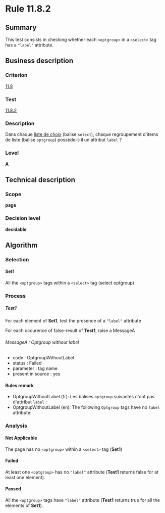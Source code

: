 # Rule 11.8.2

## Summary

This test consists in checking whether each `<optgroup>` in a `<select>` tag has a `"label"` attribute.

## Business description

### Criterion

[11.8](http://references.modernisation.gouv.fr/rgaa/criteres.html#crit-11-8)

### Test

[11.8.2](http://references.modernisation.gouv.fr/rgaa/criteres.html#test-11-8-2)

### Description

Dans chaque <a href="http://references.modernisation.gouv.fr/rgaa/glossaire.html#liste-de-choix">liste de choix</a> (balise `select`), chaque regroupement d'items de liste (balise `optgroup`) poss&egrave;de-t-il un attribut `label` ?

### Level

**A**

## Technical description

### Scope

**page**

### Decision level

**decidable**

## Algorithm

### Selection

#### Set1

All the `<optgroup>` tags within a `<select>` tag (select optgroup)

### Process

##### Test1

For each element of **Set1**, test the presence of a `"label"` attribute

For each occurence of false-result of **Test1**, raise a MessageA

###### MessageA : Optgroup without label

-   code : OptgroupWithoutLabel
-   status : Failed
-   parameter : tag name
-   present in source : yes

#### Rules remark

 * OptgroupWithoutLabel (fr): Les balises <code>optgroup</code> suivantes n'ont pas d'attribut <code>label</code> :
 * OptgroupWithoutLabel (en): The following <code>Optgroup</code> tags have no <code>label</code> attribute:

### Analysis

#### Not Applicable

The page has no `<optgroup>` within a `<select>` tag (**Set1**)

#### Failed

At least one `<optgroup>` has no `"label"` attribute (**Test1** returns false for at least one element).

#### Passed

All the `<optgroup>` tags have `"label"` attribute (**Test1** returns true for all the elements of **Set1**).
